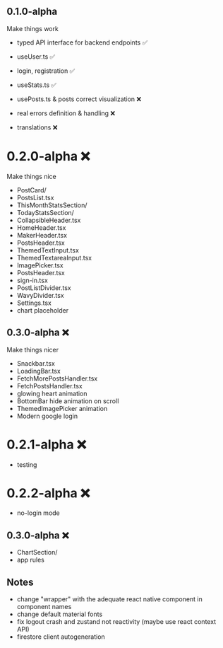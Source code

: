 ## 0.1.0-alpha

Make things work

- typed API interface for backend endpoints ✅
- useUser.ts ✅
- login, registration ✅

- useStats.ts ✅

- usePosts.ts & posts correct visualization ❌

- real errors definition & handling ❌

- translations ❌

# 0.2.0-alpha ❌

Make things nice

- PostCard/
- PostsList.tsx
- ThisMonthStatsSection/
- TodayStatsSection/
- CollapsibleHeader.tsx
- HomeHeader.tsx
- MakerHeader.tsx
- PostsHeader.tsx
- ThemedTextInput.tsx
- ThemedTextareaInput.tsx
- ImagePicker.tsx
- PostsHeader.tsx
- sign-in.tsx
- PostListDivider.tsx
- WavyDivider.tsx
- Settings.tsx
- chart placeholder

## 0.3.0-alpha ❌

Make things nicer

- Snackbar.tsx
- LoadingBar.tsx
- FetchMorePostsHandler.tsx
- FetchPostsHandler.tsx
- glowing heart animation
- BottomBar hide animation on scroll
- ThemedImagePicker animation
- Modern google login

# 0.2.1-alpha ❌

- testing

# 0.2.2-alpha ❌

- no-login mode

## 0.3.0-alpha ❌

- ChartSection/
- app rules

## Notes

- change "wrapper" with the adequate react native component in component names
- change default material fonts
- fix logout crash and zustand not reactivity (maybe use react context API)
- firestore client autogeneration
